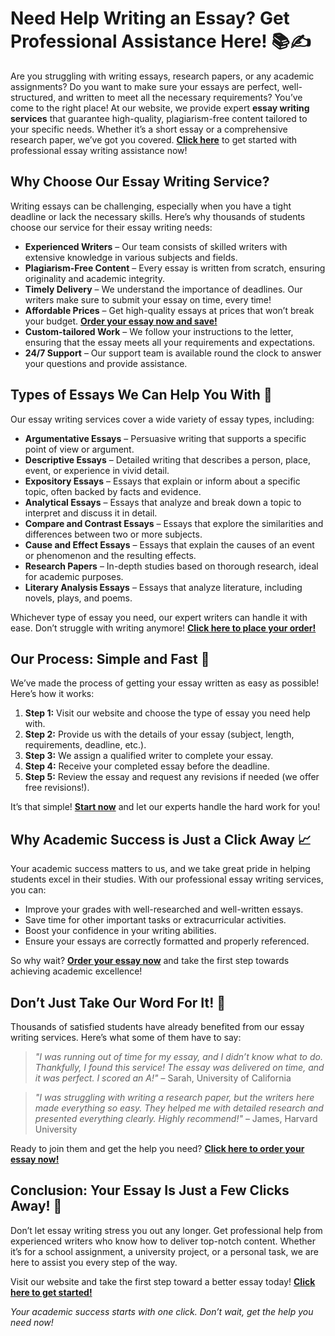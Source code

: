 <h1>Need Help Writing an Essay? Get Professional Assistance Here! 📚✍️</h1>

<p>Are you struggling with writing essays, research papers, or any academic assignments? Do you want to make sure your essays are perfect, well-structured, and written to meet all the necessary requirements? You’ve come to the right place! At our website, we provide expert <strong>essay writing services</strong> that guarantee high-quality, plagiarism-free content tailored to your specific needs. Whether it’s a short essay or a comprehensive research paper, we’ve got you covered. <a href="https://tinyurl.com/topessay?keyword=writing+an+essay"><strong>Click here</strong></a> to get started with professional essay writing assistance now!</p>

<h2>Why Choose Our Essay Writing Service?</h2>
<p>Writing essays can be challenging, especially when you have a tight deadline or lack the necessary skills. Here’s why thousands of students choose our service for their essay writing needs:</p>

<ul>
  <li><strong>Experienced Writers</strong> – Our team consists of skilled writers with extensive knowledge in various subjects and fields.</li>
  <li><strong>Plagiarism-Free Content</strong> – Every essay is written from scratch, ensuring originality and academic integrity.</li>
  <li><strong>Timely Delivery</strong> – We understand the importance of deadlines. Our writers make sure to submit your essay on time, every time!</li>
  <li><strong>Affordable Prices</strong> – Get high-quality essays at prices that won’t break your budget. <a href="https://tinyurl.com/topessay?keyword=writing+an+essay"><strong>Order your essay now and save!</strong></a></li>
  <li><strong>Custom-tailored Work</strong> – We follow your instructions to the letter, ensuring that the essay meets all your requirements and expectations.</li>
  <li><strong>24/7 Support</strong> – Our support team is available round the clock to answer your questions and provide assistance.</li>
</ul>

<h2>Types of Essays We Can Help You With 📝</h2>
<p>Our essay writing services cover a wide variety of essay types, including:</p>
<ul>
  <li><strong>Argumentative Essays</strong> – Persuasive writing that supports a specific point of view or argument.</li>
  <li><strong>Descriptive Essays</strong> – Detailed writing that describes a person, place, event, or experience in vivid detail.</li>
  <li><strong>Expository Essays</strong> – Essays that explain or inform about a specific topic, often backed by facts and evidence.</li>
  <li><strong>Analytical Essays</strong> – Essays that analyze and break down a topic to interpret and discuss it in detail.</li>
  <li><strong>Compare and Contrast Essays</strong> – Essays that explore the similarities and differences between two or more subjects.</li>
  <li><strong>Cause and Effect Essays</strong> – Essays that explain the causes of an event or phenomenon and the resulting effects.</li>
  <li><strong>Research Papers</strong> – In-depth studies based on thorough research, ideal for academic purposes.</li>
  <li><strong>Literary Analysis Essays</strong> – Essays that analyze literature, including novels, plays, and poems.</li>
</ul>

<p>Whichever type of essay you need, our expert writers can handle it with ease. Don’t struggle with writing anymore! <a href="https://tinyurl.com/topessay?keyword=writing+an+essay"><strong>Click here to place your order!</strong></a></p>

<h2>Our Process: Simple and Fast 🚀</h2>
<p>We’ve made the process of getting your essay written as easy as possible! Here’s how it works:</p>

<ol>
  <li><strong>Step 1:</strong> Visit our website and choose the type of essay you need help with.</li>
  <li><strong>Step 2:</strong> Provide us with the details of your essay (subject, length, requirements, deadline, etc.).</li>
  <li><strong>Step 3:</strong> We assign a qualified writer to complete your essay.</li>
  <li><strong>Step 4:</strong> Receive your completed essay before the deadline.</li>
  <li><strong>Step 5:</strong> Review the essay and request any revisions if needed (we offer free revisions!).</li>
</ol>

<p>It’s that simple! <a href="https://tinyurl.com/topessay?keyword=writing+an+essay"><strong>Start now</strong></a> and let our experts handle the hard work for you!</p>

<h2>Why Academic Success is Just a Click Away 📈</h2>
<p>Your academic success matters to us, and we take great pride in helping students excel in their studies. With our professional essay writing services, you can:</p>
<ul>
  <li>Improve your grades with well-researched and well-written essays.</li>
  <li>Save time for other important tasks or extracurricular activities.</li>
  <li>Boost your confidence in your writing abilities.</li>
  <li>Ensure your essays are correctly formatted and properly referenced.</li>
</ul>

<p>So why wait? <a href="https://tinyurl.com/topessay?keyword=writing+an+essay"><strong>Order your essay now</strong></a> and take the first step towards achieving academic excellence!</p>

<h2>Don’t Just Take Our Word For It! 🌟</h2>
<p>Thousands of satisfied students have already benefited from our essay writing services. Here’s what some of them have to say:</p>

<blockquote>
  <p><em>"I was running out of time for my essay, and I didn’t know what to do. Thankfully, I found this service! The essay was delivered on time, and it was perfect. I scored an A!"</em> – Sarah, University of California</p>
</blockquote>

<blockquote>
  <p><em>"I was struggling with writing a research paper, but the writers here made everything so easy. They helped me with detailed research and presented everything clearly. Highly recommend!"</em> – James, Harvard University</p>
</blockquote>

<p>Ready to join them and get the help you need? <a href="https://tinyurl.com/topessay?keyword=writing+an+essay"><strong>Click here to order your essay now!</strong></a></p>

<h2>Conclusion: Your Essay Is Just a Few Clicks Away! 🎉</h2>
<p>Don’t let essay writing stress you out any longer. Get professional help from experienced writers who know how to deliver top-notch content. Whether it’s for a school assignment, a university project, or a personal task, we are here to assist you every step of the way.</p>

<p>Visit our website and take the first step toward a better essay today! <a href="https://tinyurl.com/topessay?keyword=writing+an+essay"><strong>Click here to get started!</strong></a></p>

<p><em>Your academic success starts with one click. Don’t wait, get the help you need now!</em></p>
